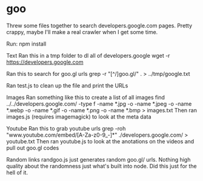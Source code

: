 goo
===

Threw some files together to search developers.google.com pages. 
Pretty crappy, maybe I'll make a real crawler when I get some time.

Run:
npm install

Text
Ran this in a tmp folder to dl all of developers.google
    wget -r https://developers.google.com

Ran this to search for goo.gl urls
    grep -r "[^/]goo\.gl/" . > ../tmp/google.txt

Ran test.js to clean up the file and print the URLs

Images
Ran something like this to create a list of all images
    find ../../developers.google.com/ -type f -name *.jpg -o -name *.jpeg -o -name *.webp -o -name *.gif -o -name *.png -o -name *.bmp > images.txt
Then ran images.js (requires imagemagick) to look at the meta data

Youtube
Ran this to grab youtube urls
    grep -roh "www\.youtube\.com/embed/[A-Za-z0-9_\-]*" ./developers.google.com/ > youtube.txt
Then ran youtube.js to look at the anotations on the videos and pull out goo.gl codes

Random links
randgoo.js just generates random goo.gl/ urls. Nothing high quality about the randomness just what's built into node. Did this just for the hell of it.
